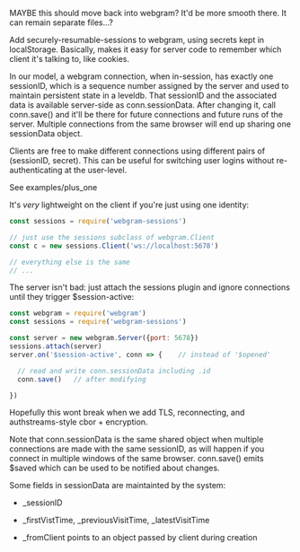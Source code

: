 
MAYBE this should move back into webgram?  It'd be more smooth there.
It can remain separate files...?


Add securely-resumable-sessions to webgram, using secrets kept in
localStorage.  Basically, makes it easy for server code to remember
which client it's talking to, like cookies.

In our model, a webgram connection, when in-session, has exactly one
sessionID, which is a sequence number assigned by the server and used
to maintain persistent state in a leveldb.  That sessionID and the
associated data is available server-side as conn.sessionData. After
changing it, call conn.save() and it'll be there for future
connections and future runs of the server.  Multiple connections from
the same browser will end up sharing one sessionData object.

Clients are free to make different connections using different pairs
of (sessionID, secret).  This can be useful for switching user logins
without re-authenticating at the user-level.

See examples/plus_one

It's _very_ lightweight on the client if you're just using one identity:

```js
const sessions = require('webgram-sessions')

// just use the sessions subclass of webgram.Client
const c = new sessions.Client('ws://localhost:5678')

// everything else is the same
// ...
```

The server isn't bad: just attach the sessions plugin and ignore
connections until they trigger $session-active:

```js
const webgram = require('webgram')
const sessions = require('webgram-sessions')

const server = new webgram.Server({port: 5678})
sessions.attach(server)
server.on('$session-active', conn => {    // instead of '$opened'

  // read and write conn.sessionData including .id
  conn.save()   // after modifying

})

```

Hopefully this wont break when we add TLS, reconnecting, and
authstreams-style cbor + encryption.

Note that conn.sessionData is the same shared object when multiple
connections are made with the same sessionID, as will happen if you
connect in multiple windows of the same browser.  conn.save() emits
$saved which can be used to be notified about changes.

Some fields in sessionData are maintainted by the system:

* _sessionID

* _firstVistTime, _previousVisitTime, _latestVisitTime

* _fromClient points to an object passed by client during creation

